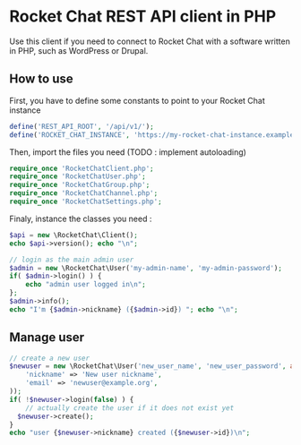 # Rocket Chat REST API client in PHP

Use this client if you need to connect to Rocket Chat with a software written
in PHP, such as WordPress or Drupal.

## How to use

First, you have to define some constants to point to your Rocket Chat instance
```php
define('REST_API_ROOT', '/api/v1/');
define('ROCKET_CHAT_INSTANCE', 'https://my-rocket-chat-instance.example.org');
```
Then, import the files you need (TODO : implement autoloading)
```php
require_once 'RocketChatClient.php';
require_once 'RocketChatUser.php';
require_once 'RocketChatGroup.php';
require_once 'RocketChatChannel.php';
require_once 'RocketChatSettings.php';
```
Finaly, instance the classes you need : 
```php
$api = new \RocketChat\Client();
echo $api->version(); echo "\n";

// login as the main admin user
$admin = new \RocketChat\User('my-admin-name', 'my-admin-password');
if( $admin->login() ) {
	echo "admin user logged in\n";
};
$admin->info();
echo "I'm {$admin->nickname} ({$admin->id}) "; echo "\n";
```

## Manage user
```php
// create a new user
$newuser = new \RocketChat\User('new_user_name', 'new_user_password', array(
	'nickname' => 'New user nickname',
	'email' => 'newuser@example.org',
));
if( !$newuser->login(false) ) {
	// actually create the user if it does not exist yet
  $newuser->create();
}
echo "user {$newuser->nickname} created ({$newuser->id})\n";
```
